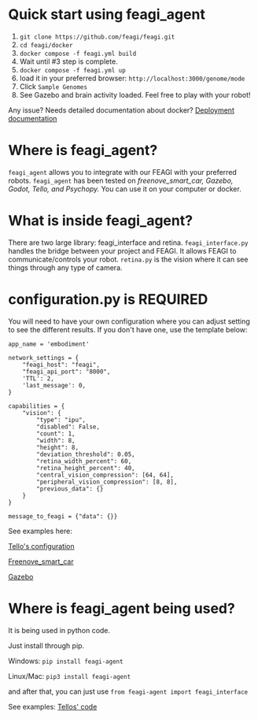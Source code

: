 # Quick start using feagi_agent
1) `git clone https://github.com/feagi/feagi.git`
2) `cd feagi/docker`
3) `docker compose -f feagi.yml build`
4) Wait until #3 step is complete.
5) `docker compose -f feagi.yml up`
6) load it in your preferred browser: `http://localhost:3000/genome/mode`
7) Click `Sample Genomes`
8) See Gazebo and brain activity loaded. Feel free to play with your robot!

Any issue? Needs detailed documentation about docker? [Deployment documentation](https://github.com/feagi/feagi/wiki/Deployment)


# Where is feagi_agent? 
`feagi_agent` allows you to integrate with our FEAGI with your preferred robots. 
`feagi_agent` has been tested on <i>freenove_smart_car, Gazebo, Godot, Tello, and Psychopy.</i> 
You can use it on your computer or docker.

# What is inside feagi_agent?
There are two large library: feagi_interface and retina. `feagi_interface.py` handles the bridge between your project and FEAGI. It allows FEAGI to communicate/controls your robot.
`retina.py` is the vision where it can see things through any type of camera. 

# configuration.py is REQUIRED
You will need to have your own configuration where you can adjust setting to see the different results. If you don't have one, use the template below:
```
app_name = 'embodiment'

network_settings = {
    "feagi_host": "feagi",
    "feagi_api_port": "8000",
    'TTL': 2,
    'last_message': 0,
}

capabilities = {
    "vision": {
        "type": "ipu",
        "disabled": False,
        "count": 1,
        "width": 8,
        "height": 8,
        "deviation_threshold": 0.05,
        "retina_width_percent": 60,
        "retina_height_percent": 40,
        "central_vision_compression": [64, 64],
        "peripheral_vision_compression": [8, 8],
        "previous_data": {}
    }
}

message_to_feagi = {"data": {}}
```


See examples here:

[Tello's configuration](https://github.com/feagi/feagi/tree/feature-refactor-vision/third_party/physical_robots/tello)

[Freenove_smart_car](https://github.com/feagi/feagi/tree/feature-refactor-vision/third_party/physical_robots/freenove/smart_car)

[Gazebo](https://github.com/feagi/feagi/tree/feature-refactor-vision/third_party/gazebo/simulation/src)

# Where is feagi_agent being used?
It is being used in python code.

Just install through pip.

Windows:
`pip install feagi-agent`  

Linux/Mac:
`pip3 install feagi-agent`

and after that, you can just use `from feagi-agent import feagi_interface`

See examples:
[Tellos' code](https://github.com/feagi/feagi/blob/feature-refactor-vision/third_party/physical_robots/tello/tello.py#L6)